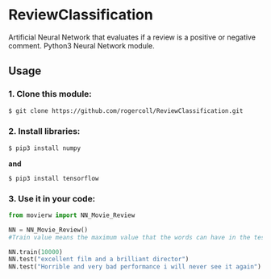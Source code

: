 # ReviewClassification
Artificial Neural Network that evaluates if a review is a positive or negative comment.
Python3 Neural Network module.

## Usage
### 1. Clone this module:
```sh
$ git clone https://github.com/rogercoll/ReviewClassification.git
```
### 2. Install libraries:
```sh
$ pip3 install numpy
```
**and**
```
$ pip3 install tensorflow
```
### 3. Use it in your code:
```python
from movierw import NN_Movie_Review

NN = NN_Movie_Review()
#Train value means the maximum value that the words can have in the test and train data

NN.train(10000)
NN.test("excellent film and a brilliant director")
NN.test("Horrible and very bad performance i will never see it again")
```
